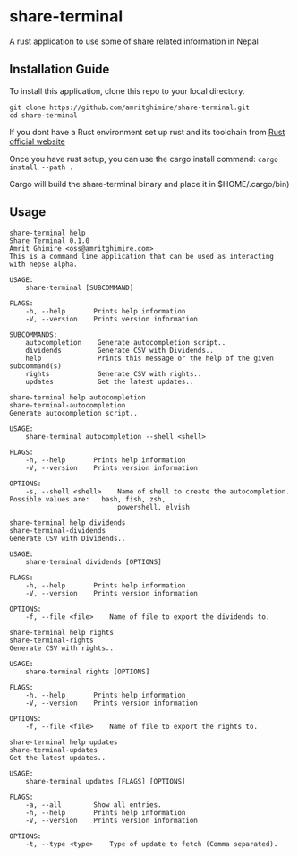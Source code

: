 # share-terminal

A rust application to use some of share related information in Nepal


## Installation Guide
To install this application, clone this repo to your local directory.
```
git clone https://github.com/amritghimire/share-terminal.git
cd share-terminal
```

If you dont have a Rust environment set up rust and its toolchain from [Rust official website](https://doc.rust-lang.org/cargo/getting-started/installation.html)

Once you have rust setup, you can use the cargo install command:
```cargo install --path .```

Cargo will build the share-terminal binary and place it in $HOME/.cargo/bin)


## Usage
```
share-terminal help
Share Terminal 0.1.0
Amrit Ghimire <oss@amritghimire.com>
This is a command line application that can be used as interacting with nepse alpha.

USAGE:
    share-terminal [SUBCOMMAND]

FLAGS:
    -h, --help       Prints help information
    -V, --version    Prints version information

SUBCOMMANDS:
    autocompletion    Generate autocompletion script..
    dividends         Generate CSV with Dividends..
    help              Prints this message or the help of the given subcommand(s)
    rights            Generate CSV with rights..
    updates           Get the latest updates..
```

```
share-terminal help autocompletion
share-terminal-autocompletion
Generate autocompletion script..

USAGE:
    share-terminal autocompletion --shell <shell>

FLAGS:
    -h, --help       Prints help information
    -V, --version    Prints version information

OPTIONS:
    -s, --shell <shell>    Name of shell to create the autocompletion. Possible values are:   bash, fish, zsh,
                           powershell, elvish
```

```
share-terminal help dividends
share-terminal-dividends
Generate CSV with Dividends..

USAGE:
    share-terminal dividends [OPTIONS]

FLAGS:
    -h, --help       Prints help information
    -V, --version    Prints version information

OPTIONS:
    -f, --file <file>    Name of file to export the dividends to.
```

```
share-terminal help rights
share-terminal-rights
Generate CSV with rights..

USAGE:
    share-terminal rights [OPTIONS]

FLAGS:
    -h, --help       Prints help information
    -V, --version    Prints version information

OPTIONS:
    -f, --file <file>    Name of file to export the rights to.
```

```
share-terminal help updates
share-terminal-updates
Get the latest updates..

USAGE:
    share-terminal updates [FLAGS] [OPTIONS]

FLAGS:
    -a, --all        Show all entries.
    -h, --help       Prints help information
    -V, --version    Prints version information

OPTIONS:
    -t, --type <type>    Type of update to fetch (Comma separated).
```
